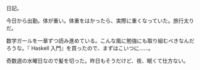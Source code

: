 日記。

今日から出勤。体が重い。体重をはかったら、実際に重くなっていた。旅行太りだ。

数学ガールを一章ずつ読み進めている。こんな風に勉強にも取り組むべきなんだろうな。『 Haskell 入門』を買ったので、まずはこいつに……。

奇数週の水曜日なので髪を切った。昨日もそうだけど、夜、眠くて仕方ない。
